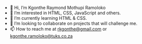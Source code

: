 - 👋 Hi, I’m Kgonthe Raymond Mothupi Ramoloko
- 👀 I’m interested in HTML, CSS, JavaScript and others.
- 🌱 I’m currently learning HTML & CSS.
- 💞️ I’m looking to collaborate on projects that will challenge me.
- 📫 How to reach me at rkgonthe@gmail.com or kgonthe.ramoloko@tuks.co.za

<!---
KgontheR/KgontheR is a ✨ special ✨ repository because its `README.md` (this file) appears on your GitHub profile.
You can click the Preview link to take a look at your changes.
--->
